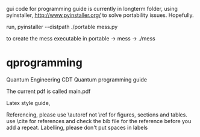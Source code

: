 gui code for programming guide is currently in longterm folder, using pyinstaller, http://www.pyinstaller.org/ to solve portability issues. Hopefully. 

run,
pyinstaller --distpath ./portable mess.py

to create the mess executable in portable -> mess -> ./mess

# qprogramming
Quantum Engineering CDT Quantum programming guide

The current pdf is called main.pdf

Latex style guide,

Referencing, please use \autoref not \ref for figures, sections and tables.
use \cite for references and check the bib file for the reference before you add a repeat.
Labelling, please don't put spaces in labels
